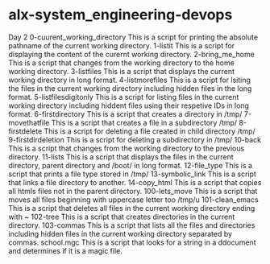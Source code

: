 # alx-system_engineering-devops
Day 2
0-cuurent_working_directory This is a script for printing the absolute pathname of the current working directory. 
1-listit This is a script for displaying the content of the curernt working directory. 
2-bring_me_home This is a script that changes from the working directory to the home working directory. 
3-listfiles This is a script that displays the current working directory in long format. 
4-listmorefiles This is a script for lsiting the files in the current working directory including hidden files in the long format. 
5-listfilesdigitonly This is a script for listing files in the current working directory including hiddent files using their respetive IDs in long format. 
6-firstdirectory This is a script that creates a directory in /tmp/ 
7-movethatfile This is a script that creates a file in a subdirectory /tmp/ 
8-firstdelete This is a script for deleting a file created in child directory /tmp/ 
9-firstdirdeletion This is a script for deleting a subdirectory in /tmp/
10-back This is a script that changes from the working directory to the previous directory. 
11-lists This is a script that displays the files in the current directory, parent directory and /boot/ in long format. 
12-file_type This is a script that prints a  file type stored in /tmp/ 
13-symbolic_link This is a script that links a file directory to another. 
14-copy_html This is a script that copies all htmls files not in the parent directory. 
100-lets_move This is a script that moves all files beginning with uppercase letter too /tmp/u
101-clean_emacs This is a script that deletes all files in the current working directory ending with ~
102-tree This is a script that creates directories in the current directory. 
103-commas This is a script that lists all the files and directories including hidden files in the current working directory separated by commas. 
school.mgc This is a script that looks for a string in a ddocument and determines if it is a magic file. 
